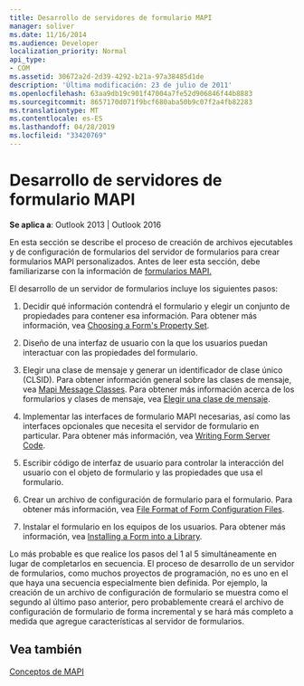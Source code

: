 ```yaml
---
title: Desarrollo de servidores de formulario MAPI
manager: soliver
ms.date: 11/16/2014
ms.audience: Developer
localization_priority: Normal
api_type:
- COM
ms.assetid: 30672a2d-2d39-4292-b21a-97a38485d1de
description: 'Última modificación: 23 de julio de 2011'
ms.openlocfilehash: 63aa9db19c901f47004a7fe52d906846f44b8883
ms.sourcegitcommit: 8657170d071f9bcf680aba50b9c07f2a4fb82283
ms.translationtype: MT
ms.contentlocale: es-ES
ms.lasthandoff: 04/28/2019
ms.locfileid: "33420769"
---
```

# <a name="developing-mapi-form-servers"></a>Desarrollo de servidores de formulario MAPI

  
  
**Se aplica a**: Outlook 2013 | Outlook 2016 
  
En esta sección se describe el proceso de creación de archivos ejecutables y de configuración de formularios del servidor de formularios para crear formularios MAPI personalizados. Antes de leer esta sección, debe familiarizarse con la información de [formularios MAPI.](mapi-forms.md)
  
El desarrollo de un servidor de formularios incluye los siguientes pasos:
  
1. Decidir qué información contendrá el formulario y elegir un conjunto de propiedades para contener esa información. Para obtener más información, vea [Choosing a Form's Property Set](choosing-a-form-s-property-set.md).
    
2. Diseño de una interfaz de usuario con la que los usuarios puedan interactuar con las propiedades del formulario.
    
3. Elegir una clase de mensaje y generar un identificador de clase único (CLSID). Para obtener información general sobre las clases de mensaje, vea [Mapi Message Classes](mapi-message-classes.md). Para obtener más información acerca de los formularios y clases de mensaje, vea [Elegir una clase de mensaje](choosing-a-message-class.md).
    
4. Implementar las interfaces de formulario MAPI necesarias, así como las interfaces opcionales que necesita el servidor de formulario en particular. Para obtener más información, vea [Writing Form Server Code](writing-form-server-code.md). 
    
5. Escribir código de interfaz de usuario para controlar la interacción del usuario con el objeto de formulario y las propiedades que usa el formulario.
    
6. Crear un archivo de configuración de formulario para el formulario. Para obtener más información, vea [File Format of Form Configuration Files](file-format-of-form-configuration-files.md).
    
7. Instalar el formulario en los equipos de los usuarios. Para obtener más información, vea [Installing a Form into a Library](installing-a-form-into-a-library.md).
    
Lo más probable es que realice los pasos del 1 al 5 simultáneamente en lugar de completarlos en secuencia. El proceso de desarrollo de un servidor de formularios, como muchos proyectos de programación, no es uno en el que haya una secuencia especialmente bien definida. Por ejemplo, la creación de un archivo de configuración de formulario se muestra como el segundo al último paso anterior, pero probablemente creará el archivo de configuración de formulario de forma incremental y se hará más completo a medida que agregue características al servidor de formularios.
  
## <a name="see-also"></a>Vea también



[Conceptos de MAPI](mapi-concepts.md)

